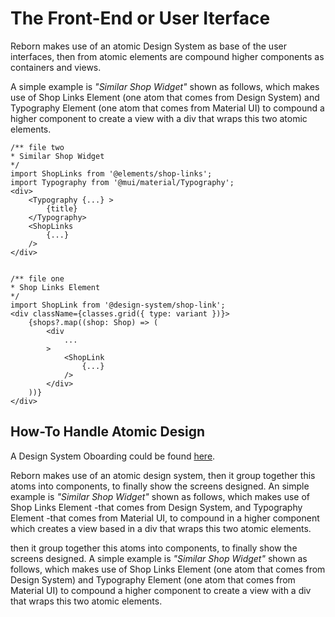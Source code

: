 # The Front-End or User Iterface

Reborn makes use of an atomic Design System as base of the user interfaces, then from atomic elements are compound higher components as containers and views. 

A simple example is _"Similar Shop Widget"_ shown as follows, which makes use of Shop Links Element (one atom that comes from Design System) and Typography Element (one atom that comes from Material UI) to compound a higher component to create a view with a div that wraps this two atomic elements.
```
/** file two
* Similar Shop Widget
*/
import ShopLinks from '@elements/shop-links';
import Typography from '@mui/material/Typography';
<div>
    <Typography {...} >
        {title}
    </Typography>
    <ShopLinks
        {...}
    />
</div>


/** file one
* Shop Links Element
*/
import ShopLink from '@design-system/shop-link';
<div className={classes.grid({ type: variant })}>
    {shops?.map((shop: Shop) => (
        <div
            ...
        >
            <ShopLink
                {...}
            />
        </div>
    ))}
</div>
```

## How-To Handle Atomic Design
A Design System Oboarding could be found [here](https://cuponation.atlassian.net/wiki/spaces/OPE/pages/6125912065/Design-System+Oboarding). 




























Reborn makes use of an atomic design system, then it group together this atoms into components, to finally show the screens designed. An simple example is _"Similar Shop Widget"_ shown as follows, which makes use of Shop Links Element -that comes from Design System, and Typography Element -that comes from Material UI, to compound in a higher component which creates a view based in a div that wraps this two atomic elements.

then it group together this atoms into components, to finally show the screens designed. A simple example is _"Similar Shop Widget"_ shown as follows, which makes use of Shop Links Element (one atom that comes from Design System) and Typography Element (one atom that comes from Material UI) to compound a higher component to create a view with a div that wraps this two atomic elements.






